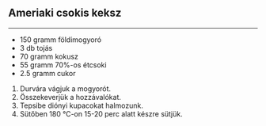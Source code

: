 ## Ameriaki csokis keksz

------------------------------------------------------------------------------------------------------------------------

-   150 gramm földimogyoró
-   3 db tojás
-   70 gramm kokusz
-   55 gramm 70%-os étcsoki
-   2.5 gramm cukor

1.  Durvára vágjuk a mogyorót.
1.  Összekeverjük a hozzávalókat.
1.  Tepsibe diónyi kupacokat halmozunk.
1.  Sütőben 180 °C-on 15-20 perc alatt készre sütjük.
